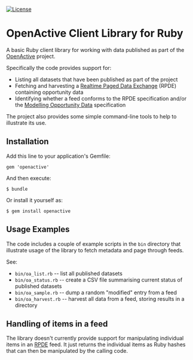 [![License](http://img.shields.io/:license-mit-blue.svg)](http://theodi.mit-license.org)

# OpenActive Client Library for Ruby

A basic Ruby client library for working with data published as part of the [OpenActive](https://openactive.io) project.

Specifically the code provides support for:

* Listing all datasets that have been published as part of the project
* Fetching and harvesting a [Realtime Paged Data Exchange](https://www.openactive.io/realtime-paged-data-exchange/) (RPDE) containing opportunity data
* Identifying whether a feed conforms to the RPDE specification and/or the [Modelling Opportunity Data](https://www.openactive.io/modelling-opportunity-data/) specification

The project also provides some simple command-line tools to help to illustrate its use.

## Installation

Add this line to your application's Gemfile:

```
gem 'openactive'

```

And then execute:

```
$ bundle
```

Or install it yourself as:

```
$ gem install openactive
```

## Usage Examples

The code includes a couple of example scripts in the `bin` directory that illustrate usage of the library to fetch 
metadata and page through feeds.

See:

* `bin/oa_list.rb` -- list all published datasets
* `bin/oa_status.rb` -- create a CSV file summarising current status of published datasets
* `bin/oa_sample.rb` -- dump a random "modified" entry from a feed
* `bin/oa_harvest.rb` -- harvest all data from a feed, storing results in a directory

## Handling of items in a feed

The library doesn't currently provide support for manipulating individual items in an [RPDE](https://www.openactive.io/realtime-paged-data-exchange/) feed. It just returns the individual items as Ruby hashes that can then be manipulated by the calling code.

